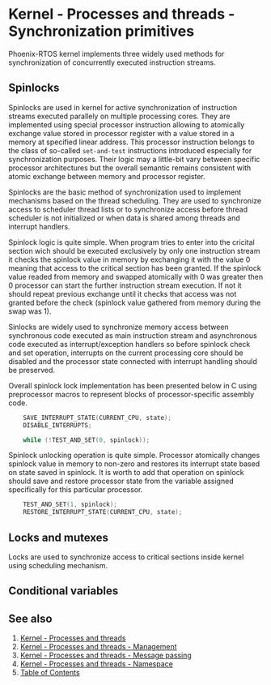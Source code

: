 # Kernel - Processes and threads - Synchronization primitives

Phoenix-RTOS kernel implements three widely used methods for synchronization of concurrently executed instruction streams.

## Spinlocks

Spinlocks are used in kernel for active synchronization of instruction streams executed parallely on multiple processing cores. They are implemented using special processor instruction allowing to atomically exchange value stored in processor register with a value stored in a memory at specified linear address. This processor instruction belongs to the class of so-called `set-and-test` instructions introduced especially for synchronization purposes. Their logic may a little-bit vary between specific processor architectures but the overall semantic remains consistent with atomic exchange between memory and processor register.

Spinlocks are the basic method of synchronization used to implement mechanisms based on the thread scheduling. They are used to synchronize access to scheduler thread lists or to synchronize access before thread scheduler is not initialized or when data is shared among threads and interrupt handlers.

Spinlock logic is quite simple. When program tries to enter into the cricital section wich should be executed exclusively by only one instruction stream it checks the spinlock value in memory by exchanging it with the value 0 meaning that access to the critical section has been granted. If the spinlock value readed from memory and swapped atomically with 0  was greater then 0 processor can start the further instruction stream execution. If not it should repeat previous exchange until it checks that access was not granted before the check (spinlock value gathered from memory during the swap was 1).

Sinlocks are widely used to synchronize memory access between synchronous code executed as main instruction stream and asynchronous code executed as interrupt/exception handlers so before spinlock check and set operation, interrupts on the current processing core should be disabled and the processor state connected  with interrupt handling should be preserved.

Overall spinlock lock implementation has been presented below in C using preprocessor macros to represent blocks of processor-specific assembly code.

```c
    SAVE_INTERRUPT_STATE(CURRENT_CPU, state);
    DISABLE_INTERRUPTS;

    while (!TEST_AND_SET(0, spinlock));
```

Spinlock unlocking operation is quite simple. Processor atomically changes spinlock value in memory to non-zero and restores its interrupt state based on state saved in spinlock. It is worth to add that operation on spinlock should save and restore processor state from the variable assigned specifically for this particular processor.

```c
    TEST_AND_SET(1, spinlock);
    RESTORE_INTERRUPT_STATE(CURRENT_CPU, state);
```

## Locks and mutexes

Locks are used to synchronize access to critical sections inside kernel using scheduling mechanism.

## Conditional variables


## See also

1. [Kernel - Processes and threads](README.md)
2. [Kernel - Processes and threads - Management](forking.md)
3. [Kernel - Processes and threads - Message passing](msg.md)
4. [Kernel - Processes and threads - Namespace](namespace.md)
5. [Table of Contents](../../README.md)

